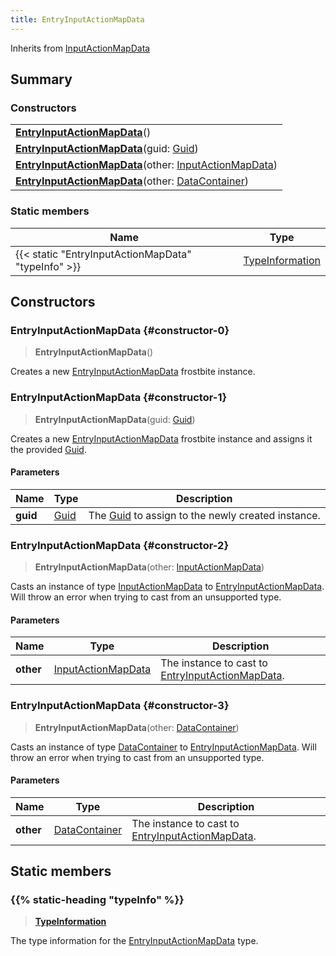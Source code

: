 ```yaml
---
title: EntryInputActionMapData
---
```


Inherits from [InputActionMapData](/vext/ref/fb/inputactionmapdata)

## Summary

### Constructors

|  |
| --- |
| **[EntryInputActionMapData](#constructor-0)**() |
| **[EntryInputActionMapData](#constructor-1)**(guid: [Guid](/vext/ref/shared/type/guid)) |
| **[EntryInputActionMapData](#constructor-2)**(other: [InputActionMapData](/vext/ref/fb/inputactionmapdata)) |
| **[EntryInputActionMapData](#constructor-3)**(other: [DataContainer](/vext/ref/shared/type/datacontainer)) |

### Static members

| Name | Type |
| ---- | ---- |
| {{< static "EntryInputActionMapData" "typeInfo" >}} | [TypeInformation](/vext/ref/shared/type/typeinformation) |

## Constructors

### EntryInputActionMapData {#constructor-0}

> **EntryInputActionMapData**()

Creates a new [EntryInputActionMapData](/vext/ref/fb/entryinputactionmapdata) frostbite instance.

### EntryInputActionMapData {#constructor-1}

> **EntryInputActionMapData**(guid: [Guid](/vext/ref/shared/type/guid))

Creates a new [EntryInputActionMapData](/vext/ref/fb/entryinputactionmapdata) frostbite instance and assigns it the provided [Guid](/vext/ref/shared/type/guid).

#### Parameters

| Name | Type | Description |
| ---- | ---- | ----------- |
| **guid** | [Guid](/vext/ref/shared/type/guid) | The [Guid](/vext/ref/shared/type/guid) to assign to the newly created instance. |

### EntryInputActionMapData {#constructor-2}

> **EntryInputActionMapData**(other: [InputActionMapData](/vext/ref/fb/inputactionmapdata))

Casts an instance of type [InputActionMapData](/vext/ref/fb/inputactionmapdata) to [EntryInputActionMapData](/vext/ref/fb/entryinputactionmapdata). Will throw an error when trying to cast from an unsupported type.

#### Parameters

| Name | Type | Description |
| ---- | ---- | ----------- |
| **other** | [InputActionMapData](/vext/ref/fb/inputactionmapdata) | The instance to cast to [EntryInputActionMapData](/vext/ref/fb/entryinputactionmapdata). |

### EntryInputActionMapData {#constructor-3}

> **EntryInputActionMapData**(other: [DataContainer](/vext/ref/shared/type/datacontainer))

Casts an instance of type [DataContainer](/vext/ref/shared/type/datacontainer) to [EntryInputActionMapData](/vext/ref/fb/entryinputactionmapdata). Will throw an error when trying to cast from an unsupported type.

#### Parameters

| Name | Type | Description |
| ---- | ---- | ----------- |
| **other** | [DataContainer](/vext/ref/shared/type/datacontainer) | The instance to cast to [EntryInputActionMapData](/vext/ref/fb/entryinputactionmapdata). |

## Static members

### {{% static-heading "typeInfo" %}}

> **[TypeInformation](/vext/ref/shared/type/typeinformation)**

The type information for the [EntryInputActionMapData](/vext/ref/fb/entryinputactionmapdata) type.

